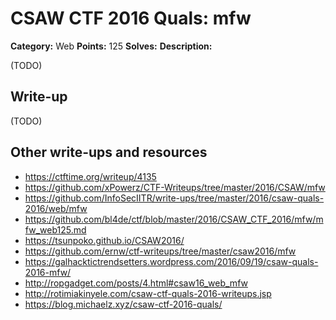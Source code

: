 # CSAW CTF 2016 Quals: mfw

**Category:** Web
**Points:** 125
**Solves:**
**Description:**

(TODO)

## Write-up

(TODO)

## Other write-ups and resources

* https://ctftime.org/writeup/4135
* https://github.com/xPowerz/CTF-Writeups/tree/master/2016/CSAW/mfw
* https://github.com/InfoSecIITR/write-ups/tree/master/2016/csaw-quals-2016/web/mfw
* https://github.com/bl4de/ctf/blob/master/2016/CSAW_CTF_2016/mfw/mfw_web125.md
* https://tsunpoko.github.io/CSAW2016/
* https://github.com/ernw/ctf-writeups/tree/master/csaw2016/mfw
* https://galhacktictrendsetters.wordpress.com/2016/09/19/csaw-quals-2016-mfw/
* http://ropgadget.com/posts/4.html#csaw16_web_mfw
* http://rotimiakinyele.com/csaw-ctf-quals-2016-writeups.jsp
* https://blog.michaelz.xyz/csaw-ctf-2016-quals/
